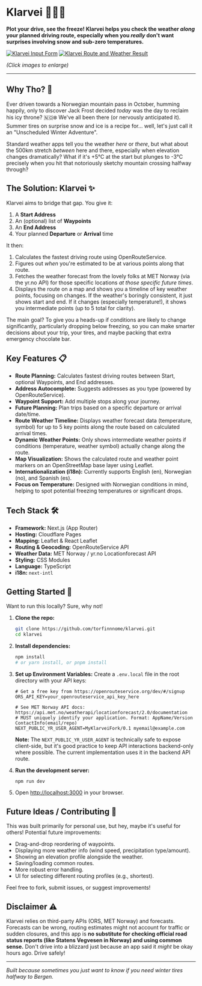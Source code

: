 # Klarvei 🚗💨🥶

**Plot your drive, see the freeze! Klarvei helps you check the weather *along* your planned driving route, especially when you *really* don't want surprises involving snow and sub-zero temperatures.**

[![Klarvei Input Form](placeholder_path/screenshot_input.png)](placeholder_path/screenshot_input.png)
[![Klarvei Route and Weather Result](placeholder_path/screenshot_results.png)](placeholder_path/screenshot_results.png)

*(Click images to enlarge)*

---

## Why Tho? 🤔

Ever driven towards a Norwegian mountain pass in October, humming happily, only to discover Jack Frost decided *today* was the day to reclaim his icy throne? 🇳🇴❄️ We've all been there (or nervously anticipated it). Summer tires on surprise snow and ice is a recipe for... well, let's just call it an "Unscheduled Winter Adventure".

Standard weather apps tell you the weather *here* or *there*, but what about the 500km stretch *between* here and there, especially when elevation changes dramatically? What if it's +5°C at the start but plunges to -3°C precisely when you hit that notoriously sketchy mountain crossing halfway through?

## The Solution: Klarvei ✨

Klarvei aims to bridge that gap. You give it:

1.  A **Start Address**
2.  An (optional) list of **Waypoints**
3.  An **End Address**
4.  Your planned **Departure** or **Arrival** time

It then:

1.  Calculates the fastest driving route using OpenRouteService.
2.  Figures out *when* you're estimated to be at various points along that route.
3.  Fetches the weather forecast from the lovely folks at MET Norway (via the yr.no API) for those specific locations *at those specific future times*.
4.  Displays the route on a map and shows you a timeline of key weather points, focusing on changes. If the weather's boringly consistent, it just shows start and end. If it changes (especially temperature!), it shows you intermediate points (up to 5 total for clarity).

The main goal? To give you a heads-up if conditions are likely to change significantly, particularly dropping below freezing, so you can make smarter decisions about your trip, your tires, and maybe packing that extra emergency chocolate bar.

## Key Features 📋

*   **Route Planning:** Calculates fastest driving routes between Start, optional Waypoints, and End addresses.
*   **Address Autocomplete:** Suggests addresses as you type (powered by OpenRouteService).
*   **Waypoint Support:** Add multiple stops along your journey.
*   **Future Planning:** Plan trips based on a specific departure or arrival date/time.
*   **Route Weather Timeline:** Displays weather forecast data (temperature, symbol) for up to 5 key points along the route based on calculated arrival times.
*   **Dynamic Weather Points:** Only shows intermediate weather points if conditions (temperature, weather symbol) actually change along the route.
*   **Map Visualization:** Shows the calculated route and weather point markers on an OpenStreetMap base layer using Leaflet.
*   **Internationalization (i18n):** Currently supports English (en), Norwegian (no), and Spanish (es).
*   **Focus on Temperature:** Designed with Norwegian conditions in mind, helping to spot potential freezing temperatures or significant drops.

## Tech Stack 🛠️

*   **Framework:** Next.js (App Router)
*   **Hosting:** Cloudflare Pages
*   **Mapping:** Leaflet & React Leaflet
*   **Routing & Geocoding:** OpenRouteService API
*   **Weather Data:** MET Norway / yr.no Locationforecast API
*   **Styling:** CSS Modules
*   **Language:** TypeScript
*   **i18n:** `next-intl`

## Getting Started 🚀

Want to run this locally? Sure, why not!

1.  **Clone the repo:**
    ```bash
    git clone https://github.com/torfinnnome/klarvei.git
    cd klarvei
    ```
2.  **Install dependencies:**
    ```bash
    npm install
    # or yarn install, or pnpm install
    ```
3.  **Set up Environment Variables:**
    Create a `.env.local` file in the root directory with your API keys:
    ```.env.local
    # Get a free key from https://openrouteservice.org/dev/#/signup
    ORS_API_KEY=your_openrouteservice_api_key_here

    # See MET Norway API docs: https://api.met.no/weatherapi/locationforecast/2.0/documentation
    # MUST uniquely identify your application. Format: AppName/Version ContactInfo(email/repo)
    NEXT_PUBLIC_YR_USER_AGENT=MyKlarveiFork/0.1 myemail@example.com
    ```
    **Note:** The `NEXT_PUBLIC_YR_USER_AGENT` is technically safe to expose client-side, but it's good practice to keep API interactions backend-only where possible. The current implementation uses it in the backend API route.

4.  **Run the development server:**
    ```bash
    npm run dev
    ```
5.  Open [http://localhost:3000](http://localhost:3000) in your browser.

## Future Ideas / Contributing 🤔

This was built primarily for personal use, but hey, maybe it's useful for others! Potential future improvements:

*   Drag-and-drop reordering of waypoints.
*   Displaying more weather info (wind speed, precipitation type/amount).
*   Showing an elevation profile alongside the weather.
*   Saving/loading common routes.
*   More robust error handling.
*   UI for selecting different routing profiles (e.g., shortest).

Feel free to fork, submit issues, or suggest improvements!

## Disclaimer ⚠️

Klarvei relies on third-party APIs (ORS, MET Norway) and forecasts. Forecasts can be wrong, routing estimates might not account for traffic or sudden closures, and this app is **no substitute for checking official road status reports (like Statens Vegvesen in Norway) and using common sense.** Don't drive into a blizzard just because an app said it *might* be okay hours ago. Drive safely!

---

*Built because sometimes you just want to know if you need winter tires halfway to Bergen.*
